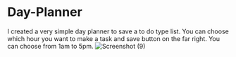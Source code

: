# Day-Planner
I created a very simple day planner to save a to do type list.
You can choose which hour you want to make a task and save button on the far right.
You can choose from 1am to 5pm.
![Screenshot (9)](https://user-images.githubusercontent.com/68261092/103139812-00a7cb00-4695-11eb-99fe-73704e117854.png)
